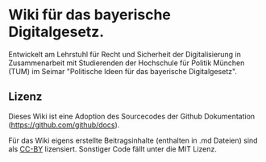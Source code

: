 # Wiki für das bayerische Digitalgesetz.
Entwickelt am Lehrstuhl für Recht und Sicherheit der Digitalisierung in Zusammenarbeit mit Studierenden der Hochschule für Politik München (TUM) im Seimar "Politische Ideen für das bayerische Digitalgesetz".

## Lizenz
Dieses Wiki ist eine Adoption des Sourcecodes der Github Dokumentation (https://github.com/github/docs).

Für das Wiki eigens erstellte Beitragsinhalte (enthalten in .md Dateien) sind als [CC-BY](https://creativecommons.org/licenses/by/2.0/de/) lizensiert. Sonstiger Code fällt unter die MIT Lizenz.
